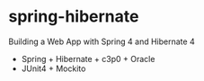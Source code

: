 # spring-hibernate
Building a Web App with Spring 4 and Hibernate 4

* Spring + Hibernate + c3p0 + Oracle
* JUnit4 + Mockito

